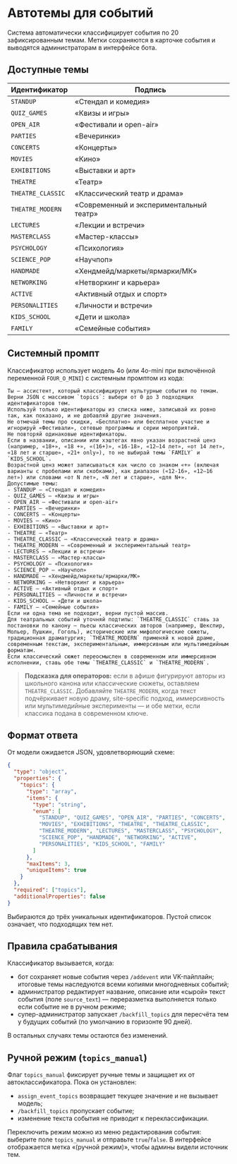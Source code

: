 # Автотемы для событий

Система автоматически классифицирует события по 20 зафиксированным темам. Метки
сохраняются в карточке события и выводятся администраторам в интерфейсе бота.

## Доступные темы

| Идентификатор | Подпись |
|---------------|---------|
| `STANDUP` | «Стендап и комедия» |
| `QUIZ_GAMES` | «Квизы и игры» |
| `OPEN_AIR` | «Фестивали и open-air» |
| `PARTIES` | «Вечеринки» |
| `CONCERTS` | «Концерты» |
| `MOVIES` | «Кино» |
| `EXHIBITIONS` | «Выставки и арт» |
| `THEATRE` | «Театр» |
| `THEATRE_CLASSIC` | «Классический театр и драма» |
| `THEATRE_MODERN` | «Современный и экспериментальный театр» |
| `LECTURES` | «Лекции и встречи» |
| `MASTERCLASS` | «Мастер-классы» |
| `PSYCHOLOGY` | «Психология» |
| `SCIENCE_POP` | «Научпоп» |
| `HANDMADE` | «Хендмейд/маркеты/ярмарки/МК» |
| `NETWORKING` | «Нетворкинг и карьера» |
| `ACTIVE` | «Активный отдых и спорт» |
| `PERSONALITIES` | «Личности и встречи» |
| `KIDS_SCHOOL` | «Дети и школа» |
| `FAMILY` | «Семейные события» |

## Системный промпт

Классификатор использует модель 4o (или 4o-mini при включённой переменной
`FOUR_O_MINI`) с системным промптом из кода:

```
Ты — ассистент, который классифицирует культурные события по темам.
Верни JSON с массивом `topics`: выбери от 0 до 3 подходящих идентификаторов тем.
Используй только идентификаторы из списка ниже, записывай их ровно так, как показано, и не добавляй другие значения.
Не отмечай темы про скидки, «Бесплатно» или бесплатное участие и игнорируй «Фестивали», сетевые программы и серии мероприятий.
Не повторяй одинаковые идентификаторы.
Если в названии, описании или хэштегах явно указан возрастной ценз (например, «18+», «18 +», «(16+)», «16-18», «12–14 лет», «от 14 лет», «18 лет и старше», «21+ only»), то не выбирай темы `FAMILY` и `KIDS_SCHOOL`.
Возрастной ценз может записываться как число со знаком «+» (включая варианты с пробелами или скобками), как диапазон («12-16», «12–16 лет») или словами «от N лет», «N лет и старше», «для N+».
Допустимые темы:
- STANDUP — «Стендап и комедия»
- QUIZ_GAMES — «Квизы и игры»
- OPEN_AIR — «Фестивали и open-air»
- PARTIES — «Вечеринки»
- CONCERTS — «Концерты»
- MOVIES — «Кино»
- EXHIBITIONS — «Выставки и арт»
- THEATRE — «Театр»
- THEATRE_CLASSIC — «Классический театр и драма»
- THEATRE_MODERN — «Современный и экспериментальный театр»
- LECTURES — «Лекции и встречи»
- MASTERCLASS — «Мастер-классы»
- PSYCHOLOGY — «Психология»
- SCIENCE_POP — «Научпоп»
- HANDMADE — «Хендмейд/маркеты/ярмарки/МК»
- NETWORKING — «Нетворкинг и карьера»
- ACTIVE — «Активный отдых и спорт»
- PERSONALITIES — «Личности и встречи»
- KIDS_SCHOOL — «Дети и школа»
- FAMILY — «Семейные события»
Если ни одна тема не подходит, верни пустой массив.
Для театральных событий уточняй подтипы: `THEATRE_CLASSIC` ставь за постановки по канону — пьесы классических авторов (например, Шекспир, Мольер, Пушкин, Гоголь), исторические или мифологические сюжеты, традиционная драматургия; `THEATRE_MODERN` применяй к новой драме, современным текстам, экспериментальным, иммерсивным или мультимедийным форматам.
Если классический сюжет переосмыслен в современном или иммерсивном исполнении, ставь обе темы `THEATRE_CLASSIC` и `THEATRE_MODERN`.
```

> **Подсказка для операторов:** если в афише фигурируют авторы из школьного канона или классические сюжеты, оставляем `THEATRE_CLASSIC`. Добавляйте `THEATRE_MODERN`, когда текст подчёркивает новую драму, site-specific подход, иммерсивность или мультимедийные эксперименты — и обе метки, если классика подана в современном ключе.

## Формат ответа

От модели ожидается JSON, удовлетворяющий схеме:

```json
{
  "type": "object",
  "properties": {
    "topics": {
      "type": "array",
      "items": {
        "type": "string",
        "enum": [
          "STANDUP", "QUIZ_GAMES", "OPEN_AIR", "PARTIES", "CONCERTS",
          "MOVIES", "EXHIBITIONS", "THEATRE", "THEATRE_CLASSIC",
          "THEATRE_MODERN", "LECTURES", "MASTERCLASS", "PSYCHOLOGY",
          "SCIENCE_POP", "HANDMADE", "NETWORKING", "ACTIVE",
          "PERSONALITIES", "KIDS_SCHOOL", "FAMILY"
        ]
      },
      "maxItems": 3,
      "uniqueItems": true
    }
  },
  "required": ["topics"],
  "additionalProperties": false
}
```

Выбираются до трёх уникальных идентификаторов. Пустой список означает, что
подходящих тем нет.

## Правила срабатывания

Классификатор вызывается, когда:

- бот сохраняет новые события через `/addevent` или VK-пайплайн; итоговые темы
  наследуются всеми копиями многодневных событий;
- администратор редактирует название, описание или «сырой» текст события
  (поле `source_text`) — переразметка выполняется только если событие не в
  ручном режиме;
- супер-администратор запускает `/backfill_topics` для пересчёта тем у будущих
  событий (по умолчанию в горизонте 90 дней).

В остальных случаях темы остаются без изменений.

## Ручной режим (`topics_manual`)

Флаг `topics_manual` фиксирует ручные темы и защищает их от автоклассификатора.
Пока он установлен:

- `assign_event_topics` возвращает текущее значение и не вызывает модель;
- `/backfill_topics` пропускает событие;
- изменение текста события не приводит к переклассификации.

Переключить режим можно из меню редактирования события: выберите поле
`topics_manual` и отправьте `true`/`false`. В интерфейсе отображается метка
«(ручной режим)», чтобы админы видели источник тем.
